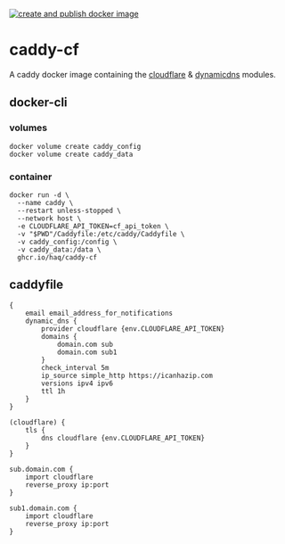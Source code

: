 [![create and publish docker image](https://github.com/haq/caddy-cf/actions/workflows/docker-publish.yml/badge.svg)](https://github.com/haq/caddy-cf/actions/workflows/docker-publish.yml)

# caddy-cf

A caddy docker image containing the [cloudflare](https://github.com/caddy-dns/cloudflare) & [dynamicdns](https://github.com/mholt/caddy-dynamicdns) modules.

## docker-cli

### volumes

```shell
docker volume create caddy_config
docker volume create caddy_data
```

### container

```shell
docker run -d \
  --name caddy \
  --restart unless-stopped \
  --network host \
  -e CLOUDFLARE_API_TOKEN=cf_api_token \
  -v "$PWD"/Caddyfile:/etc/caddy/Caddyfile \
  -v caddy_config:/config \
  -v caddy_data:/data \
  ghcr.io/haq/caddy-cf
```

## caddyfile

```Caddyfile
{
    email email_address_for_notifications
    dynamic_dns {
        provider cloudflare {env.CLOUDFLARE_API_TOKEN}
        domains {
            domain.com sub
            domain.com sub1
        }
        check_interval 5m
        ip_source simple_http https://icanhazip.com
        versions ipv4 ipv6
        ttl 1h
    }
}

(cloudflare) {
    tls {
        dns cloudflare {env.CLOUDFLARE_API_TOKEN}
    }
}

sub.domain.com {
    import cloudflare
    reverse_proxy ip:port
}

sub1.domain.com {
    import cloudflare
    reverse_proxy ip:port
}
```
